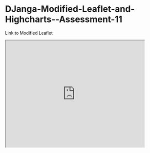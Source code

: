 # DJanga-Modified-Leaflet-and-Highcharts--Assessment-11

Link to Modified Leaflet 

<iframe src="https://dmjanga.github.io/leaflet-map-simple/" width="90%" height=350> </iframe>



